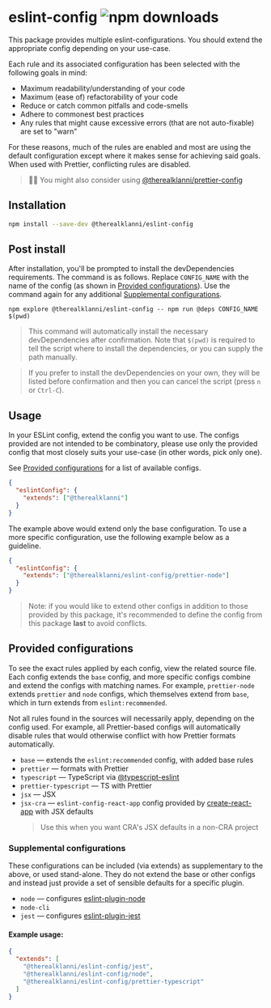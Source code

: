 # eslint-config ![npm downloads](https://img.shields.io/npm/dt/@therealklanni/eslint-config?logo=npm)

This package provides multiple eslint-configurations. You should extend the appropriate config
depending on your use-case.

Each rule and its associated configuration has been selected with the following goals in mind:

- Maximum readability/understanding of your code
- Maximum (ease of) refactorability of your code
- Reduce or catch common pitfalls and code-smells
- Adhere to commonest best practices
- Any rules that might cause excessive errors (that are not auto-fixable) are set to "warn"

For these reasons, much of the rules are enabled and most are using the default configuration
except where it makes sense for achieving said goals. When used with Prettier, conflicting rules
are disabled.

> 💁‍♂️ You might also consider using
> [@therealklanni/prettier-config](https://github.com/therealklanni/prettier-config)

## Installation

```sh
npm install --save-dev @therealklanni/eslint-config
```

## Post install

After installation, you'll be prompted to install the devDependencies requirements. The command is
as follows. Replace `CONFIG_NAME` with the name of the config (as shown in [Provided
configurations](#provided-configurations)). Use the command again for any additional [Supplemental
configurations](#supplemental-configurations).

```
npm explore @therealklanni/eslint-config -- npm run @deps CONFIG_NAME $(pwd)
```

> This command will automatically install the necessary devDependencies after confirmation. Note
> that `$(pwd)` is required to tell the script where to install the dependencies, or you can supply
> the path manually.

> If you prefer to install the devDependencies on your own, they will be listed before confirmation
> and then you can cancel the script (press `n` or `Ctrl-C`).

## Usage

In your ESLint config, extend the config you want to use. The configs provided are not intended to
be combinatory, please use only the provided config that most closely suits your use-case (in other
words, pick only one).

See [Provided configurations](#provided-configurations) for a list of available configs.

```json
{
  "eslintConfig": {
    "extends": ["@therealklanni"]
  }
}
```

The example above would extend only the base configuration. To use a more specific configuration,
use the following example below as a guideline.

```json
{
  "eslintConfig": {
    "extends": ["@therealklanni/eslint-config/prettier-node"]
  }
}
```

> Note: if you would like to extend other configs in addition to those provided by this package,
> it's recommended to define the config from this package **last** to avoid conflicts.

## Provided configurations

To see the exact rules applied by each config, view the related source file. Each config extends
the `base` config, and more specific configs combine and extend the configs with matching names.
For example, `prettier-node` extends `prettier` and `node` configs, which themselves extend from
`base`, which in turn extends from `eslint:recommended`.

Not all rules found in the sources will necessarily apply, depending on the config used. For
example, all Prettier-based configs will automatically disable rules that would otherwise conflict
with how Prettier formats automatically.

- `base` — extends the `eslint:recommended` config, with added base rules
- `prettier` — formats with Prettier
- `typescript` — TypeScript via
  [@typescript-eslint](https://github.com/typescript-eslint/typescript-eslint)
- `prettier-typescript` — TS with Prettier
- `jsx` — JSX
- `jsx-cra` — `eslint-config-react-app` config provided by
  [create-react-app](https://github.com/facebook/create-react-app) with JSX defaults
  > Use this when you want CRA's JSX defaults in a non-CRA project

### Supplemental configurations

These configurations can be included (via extends) as supplementary to the above, or used
stand-alone. They do not extend the base or other configs and instead just provide a set of
sensible defaults for a specific plugin.

- `node` — configures [eslint-plugin-node](https://github.com/mysticatea/eslint-plugin-node)
- `node-cli`
- `jest` — configures [eslint-plugin-jest](https://github.com/jest-community/eslint-plugin-jest)

#### Example usage:

```json
{
  "extends": [
    "@therealklanni/eslint-config/jest",
    "@therealklanni/eslint-config/node",
    "@therealklanni/eslint-config/prettier-typescript"
  ]
}
```
